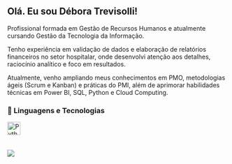 ## Olá. Eu sou Débora Trevisolli! 

Profissional formada em Gestão de Recursos Humanos e atualmente cursando Gestão da Tecnologia da Informação.

Tenho experiência em validação de dados e elaboração de relatórios financeiros no setor hospitalar, onde desenvolvi atenção aos detalhes, raciocínio analítico e foco em resultados.

Atualmente, venho ampliando meus conhecimentos em PMO, metodologias ágeis (Scrum e Kanban) e práticas do PMI, além de aprimorar habilidades técnicas em Power BI, SQL, Python e Cloud Computing.

   ### 🤖 Linguagens e Tecnologias

<img 
    align="left" 
    alt="Python" 
    title="Python"
    width="30px" 
    style="padding-right: 10px;" 
    src="https://cdn.jsdelivr.net/gh/devicons/devicon@latest/icons/python/python-original.svg" 
/>


          
<br/>
<br/>        

  
##

<div>
 
  <a href="https://www.linkedin.com/in/debora-trevisolli-roncardi" target="_blank"><img src="https://img.shields.io/badge/-LinkedIn-%230077B5?style=for-the-badge&logo=linkedin&logoColor=white" target="_blank"></a> 

  </div>



